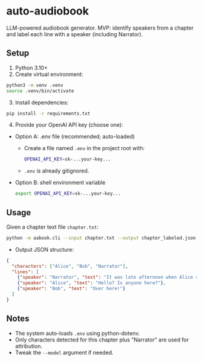 # auto-audiobook

LLM-powered audiobook generator. MVP: identify speakers from a chapter and label each line with a speaker (including Narrator).

## Setup

1) Python 3.10+
2) Create virtual environment:

```bash
python3 -m venv .venv
source .venv/bin/activate
```

3) Install dependencies:

```bash
pip install -r requirements.txt
```

4) Provide your OpenAI API key (choose one):

- Option A: .env file (recommended; auto-loaded)
  - Create a file named `.env` in the project root with:
    ```bash
    OPENAI_API_KEY=sk-...your-key...
    ```
  - `.env` is already gitignored.

- Option B: shell environment variable
  ```bash
  export OPENAI_API_KEY=sk-...your-key...
  ```

## Usage

Given a chapter text file `chapter.txt`:

```bash
python -m aabook.cli --input chapter.txt --output chapter_labeled.json --model gpt-4o-mini
```

- Output JSON structure:

```json
{
  "characters": ["Alice", "Bob", "Narrator"],
  "lines": [
    {"speaker": "Narrator", "text": "It was late afternoon when Alice arrived."},
    {"speaker": "Alice", "text": "Hello? Is anyone here?"},
    {"speaker": "Bob", "text": "Over here!"}
  ]
}
```

## Notes
- The system auto-loads `.env` using python-dotenv.
- Only characters detected for this chapter plus "Narrator" are used for attribution.
- Tweak the `--model` argument if needed.